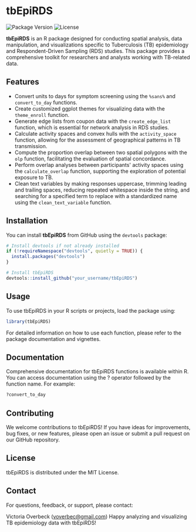 # tbEpiRDS

![Package Version](https://img.shields.io/badge/version-0.1.0-blue.svg)
![License](https://img.shields.io/badge/license-MIT-green.svg)

**tbEpiRDS** is an R package designed for conducting spatial analysis, data manipulation, and visualizations specific to Tuberculosis (TB) epidemiology and Respondent-Driven Sampling (RDS) studies. This package provides a comprehensive toolkit for researchers and analysts working with TB-related data.

## Features

- Convert units to days for symptom screening using the `%sans%` and `convert_to_day` functions.
- Create customized ggplot themes for visualizing data with the `theme_enroll` function.
- Generate edge lists from coupon data with the `create_edge_list` function, which is essential for network analysis in RDS studies.
- Calculate activity spaces and convex hulls with the `activity_space` function, allowing for the assessment of geographical patterns in TB transmission.
- Compute the proportion overlap between two spatial polygons with the `olp` function, facilitating the evaluation of spatial concordance.
- Perform overlap analyses between participants' activity spaces using the `calculate_overlap` function, supporting the exploration of potential exposure to TB.
-  Clean text variables by making responses uppercase, trimming leading and trailing spaces, reducing repeated whitespace inside the string, and searching for a specified term to replace with a standardized name using the `clean_text_variable` function.

## Installation

You can install **tbEpiRDS** from GitHub using the `devtools` package:

```R
# Install devtools if not already installed
if (!requireNamespace("devtools", quietly = TRUE)) {
  install.packages("devtools")
}

# Install tbEpiRDS
devtools::install_github("your_username/tbEpiRDS")
```

## Usage

To use tbEpiRDS in your R scripts or projects, load the package using:

```R
library(tbEpiRDS)
```


For detailed information on how to use each function, please refer to the package documentation and vignettes.

## Documentation

Comprehensive documentation for tbEpiRDS functions is available within R. You can access documentation using the ? operator followed by the function name. For example:

```R
?convert_to_day
```

## Contributing

We welcome contributions to tbEpiRDS! If you have ideas for improvements, bug fixes, or new features, please open an issue or submit a pull request on our GitHub repository.

## License

tbEpiRDS is distributed under the MIT License.

## Contact

For questions, feedback, or support, please contact:

Victoria Overbeck (voverbec@gmail.com)
Happy analyzing and visualizing TB epidemiology data with tbEpiRDS!
